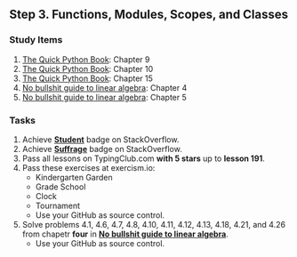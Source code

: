 ## Step 3. Functions, Modules, Scopes, and Classes

### Study Items

  1. [The Quick Python Book](README.md): Chapter 9
  2. [The Quick Python Book](README.md): Chapter 10
  3. [The Quick Python Book](README.md): Chapter 15
  4. [No bullshit guide to linear algebra](README.md): Chapter 4
  5. [No bullshit guide to linear algebra](README.md): Chapter 5
  
  
### Tasks

  1. Achieve [**Student**](https://stackoverflow.com/help/badges/2/student) badge on StackOverflow.
  2. Achieve [**Suffrage**](https://stackoverflow.com/help/badges/804/suffrage) badge on StackOverflow.
  3. Pass all lessons on TypingClub.com **with 5 stars** up to **lesson 191**.
  4. Pass these exercises at exercism.io:
      - Kindergarten Garden
      - Grade School
      - Clock
      - Tournament
      - Use your GitHub as source control. 
  5. Solve problems 4.1, 4.6, 4.7, 4.8, 4.10, 4.11, 4.12, 4.13, 4.18, 4.21, and 4.26 from chapetr **four** in **[No bullshit guide to linear algebra](README.md)**.
      - Use your GitHub as source control.
